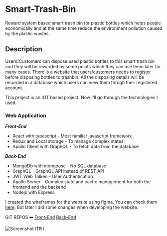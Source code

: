 # Smart-Trash-Bin

Reward system based smart trash bin for plastic bottles which helps people economically and at the same time reduce the environment pollution caused by the plastic wastes.

## Description

Users/Customers can dispose used plastic bottles to this smart trash bin and they will be rewarded by some points which they can use them later for many cases. There is a website that users/customers needs to register before disposing bottles to trashbin. All the disposing details will be recorded in a database which users can view them throgh their registered account.

This project is an IOT based project. Now I'll go through the technologies I used.

  ### Web Application
  
  ***Front-End***
  - React with typescript - Most familiar javascript framework
  - Redux and Local storage - To manage complex states
  - Apollo Client with GraphQL - To fetch data from the database
  
  ***Back-End***
  - MongoDb with mongoose - No SQL database
  - GraphQL - GraphQL API instead of REST API
  - JWT Web Tolken - User Authentication
  - Apollo Server - Complex state and cache management for both the frontend and the backend
  - Nodejs with Express
  
I created the wireframes for the website using figma. You can check them [here](https://www.figma.com/file/Nvads7OF32cg0Pa9lUQy2Q/Untitled?node-id=4%3A26). But later I did some changes when developing the website.

GIT REPOS :arrow_right: [Front-End](https://github.com/kaveesh680/Smart-Trash-Bin-FrontEnd.git) [Back-End](https://github.com/kaveesh680/STB-Backend)

![Screenshot (115)](https://user-images.githubusercontent.com/63943539/139460073-301aea9b-0ee9-4fe1-982f-5fe503d5db19.pngs=200|width=100px)





